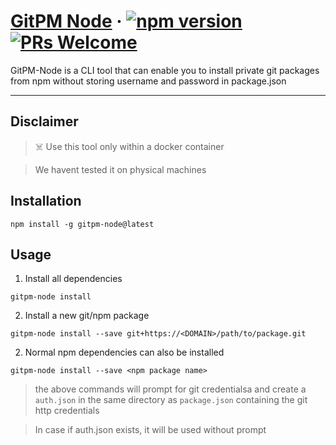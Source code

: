 # [GitPM Node](https://npmjs.org/package/gitpm-node) &middot; [![npm version](https://img.shields.io/npm/v/gitpm-node.svg?style=flat)](https://www.npmjs.com/package/gitpm-node) [![PRs Welcome](https://img.shields.io/badge/PRs-welcome-brightgreen.svg)](https://reactjs.org/docs/how-to-contribute.html#your-first-pull-request)

GitPM-Node is a CLI tool that can enable you to install private git packages from npm without storing username and password in package.json

---

## Disclaimer

> ☠️ Use this tool only within a docker container

> We havent tested it on physical machines

## Installation

```
npm install -g gitpm-node@latest
```

## Usage

1. Install all dependencies

```
gitpm-node install
```

2. Install a new git/npm package

```
gitpm-node install --save git+https://<DOMAIN>/path/to/package.git
```

2. Normal npm dependencies can also be installed 

```
gitpm-node install --save <npm package name>
```

> the above commands will prompt for git credentialsa and create a `auth.json` in the same directory as `package.json` containing the git http credentials

> In case if auth.json exists, it will be used without prompt
